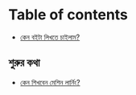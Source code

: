# Table of contents

* [কেন বইটা লিখতে চাইলাম?](README.md)

## শুরুর কথা

* [কেন শিখবেন মেশিন লার্নিং?](start-pages/why-ml.md)

